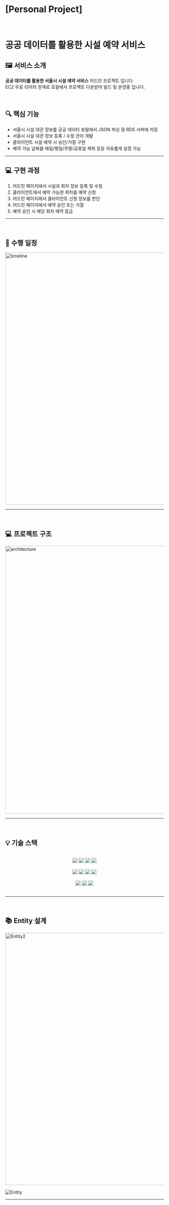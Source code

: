 # [Personal Project]
<br>

# 공공 데이터를 활용한 시설 예약 서비스


## 🖼 서비스 소개


**공공 데이터를 활용한 서울시 시설 예약 서비스** 어드민 프로젝트 입니다.<br>
EC2 무료 티어의 한계로 로컬에서 프로젝트 다운받아 빌드 및 운영중 입니다.

<br>

## 🔍 핵심 기능

- 서울시 시설 대관 정보를 공공 데이터 포털에서 JSON 파싱 및 RDS 서버에 저장
- 서울시 시설 대관 정보 등록 / 수정 관리 개발
- 클라이언트 시설 예약 시 승인/거절 구현
- 예약 가능 날짜를 매일/평일/주말/공휴일 제외 등등 자유롭게 설정 가능

---

## 💻 구현 과정
1. 어드민 페이지에서 시설과 회차 정보 등록 및 수정
2. 클라이언트에서 예약 가능한 회차를 예약 신청
3. 어드민 페이지에서 클라이언트 신청 정보를 판단
4. 어드민 페이지에서 예약 승인 또는 거절
5. 예약 승인 시 해당 회차 예약 잠금

---

<br>

## 📆 수행 일정

<img width="800" alt="timeline" src="https://github.com/seoli0179/Artchive/assets/105831105/159cbec3-c0f8-430d-a32a-a2d81a9da6aa">

---

<br>



## 💻 프로젝트 구조

<img width="850" alt="architecture" src="https://github.com/seoli0179/ReserveHaja_backend/assets/105831105/d1845d07-01c9-4d11-b6c6-49f75d3923ae">

---

<br>



## 💡 기술 스택
<br>
<div align="center">
<img src="https://img.shields.io/badge/SPRING BOOT-6DB33F?style=for-the-badge&logo=SPRINGBOOT&logoColor=white">
<img src="https://img.shields.io/badge/AWS EC2-FF9900?style=for-the-badge&logo=amazonec2&logoColor=white">
<img src="https://img.shields.io/badge/AWS RDS-527FFF?style=for-the-badge&logo=amazonrds&logoColor=white">
<img src="https://img.shields.io/badge/MYSQL-4479A1?style=for-the-badge&logo=MYSQL&logoColor=white">
<br><br>
<img src="https://img.shields.io/badge/HTML5-E34F26?style=for-the-badge&logo=MYSQL&logoColor=white">
<img src="https://img.shields.io/badge/CSS3-1572B6?style=for-the-badge&logo=CSS3&logoColor=white">
<img src="https://img.shields.io/badge/JAVASCRIPT-F7DF1E?style=for-the-badge&logo=JAVASCRIPT&logoColor=white">
<img src="https://img.shields.io/badge/jQuery-0769AD?style=for-the-badge&logo=jQuery&logoColor=white">
<br><br>
<img src="https://img.shields.io/badge/GIT-F05032?style=for-the-badge&logo=GIT&logoColor=white">
<img src="https://img.shields.io/badge/GITHUB-181717?style=for-the-badge&logo=GITHUB&logoColor=white">
<img src="https://img.shields.io/badge/NOTION-181717?style=for-the-badge&logo=NOTION&logoColor=white">
</div>
<br>

---

<br>

## 📚 Entity 설계



<img width="800" alt="Entity2" src="https://github.com/seoli0179/Artchive/assets/105831105/9747a30c-7b39-4f68-aa74-451fab3a5af6">



![Entity](https://github.com/seoli0179/Artchive/assets/105831105/b6e0fa8c-0a06-4af3-8a76-6d0059527e75)



---

<br>


